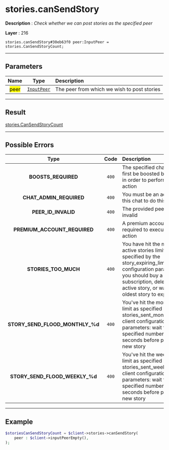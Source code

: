 # stories.canSendStory

**Description** : *Check whether we can post stories as the specified peer*

**Layer** : 216

```tl
stories.canSendStory#30eb63f0 peer:InputPeer = stories.CanSendStoryCount;
```

---

## Parameters

| Name | Type | Description |
| :---: | :---: | :--- |
| <mark>peer</mark> | [`InputPeer`](type/InputPeer) | The peer from which we wish to post stories |

---

## Result

[stories.CanSendStoryCount](type/stories.CanSendStoryCount)

---

## Possible Errors

| Type | Code | Description |
| :---: | :---: | :--- |
| **BOOSTS_REQUIRED** | `400` | The specified channel must first be boosted by its users in order to perform this action |
| **CHAT_ADMIN_REQUIRED** | `400` | You must be an admin in this chat to do this |
| **PEER_ID_INVALID** | `400` | The provided peer id is invalid |
| **PREMIUM_ACCOUNT_REQUIRED** | `400` | A premium account is required to execute this action |
| **STORIES_TOO_MUCH** | `400` | You have hit the maximum active stories limit as specified by the story_expiring_limit_* client configuration parameters: you should buy a Premium subscription, delete an active story, or wait for the oldest story to expire |
| **STORY_SEND_FLOOD_MONTHLY_%d** | `400` | You've hit the monthly story limit as specified by the stories_sent_monthly_limit_* client configuration parameters: wait for the specified number of seconds before posting a new story |
| **STORY_SEND_FLOOD_WEEKLY_%d** | `400` | You've hit the weekly story limit as specified by the stories_sent_weekly_limit_* client configuration parameters: wait for the specified number of seconds before posting a new story |

---

## Example

```php
$storiesCanSendStoryCount = $client->stories->canSendStory(
	peer : $client->inputPeerEmpty(),
);
```